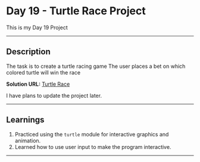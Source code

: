 # Day 19 - Turtle Race Project

This is my Day 19 Project

---

## Description

The task is to create a turtle racing game
The user places a bet on which colored turtle will win the race

**Solution URL:** [Turtle Race](main.py)

I have plans to update the project later.

---

## Learnings

1. Practiced using the `turtle` module for interactive graphics and animation.
2. Learned how to use user input to make the program interactive.

---
